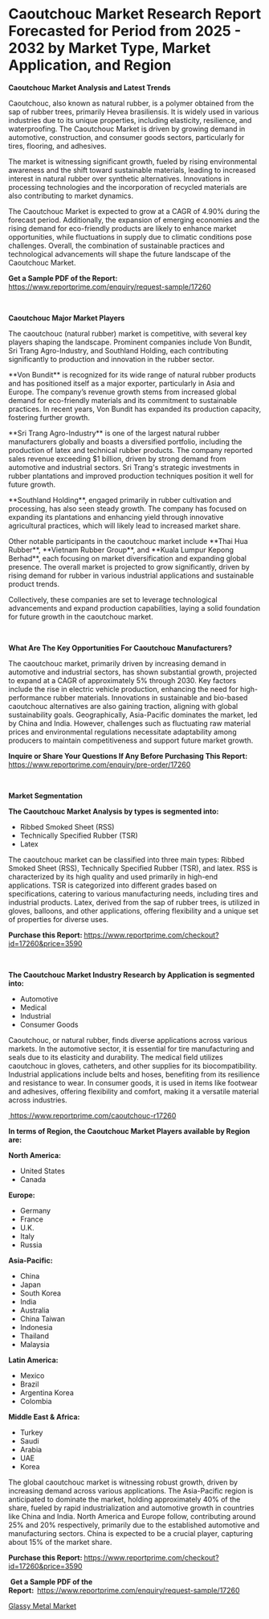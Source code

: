 <p><h1>Caoutchouc Market Research Report Forecasted for Period from 2025 -  2032 by Market Type, Market Application, and Region</h1></p><p><strong>Caoutchouc Market Analysis and Latest Trends</strong></p>
<p><p>Caoutchouc, also known as natural rubber, is a polymer obtained from the sap of rubber trees, primarily Hevea brasiliensis. It is widely used in various industries due to its unique properties, including elasticity, resilience, and waterproofing. The Caoutchouc Market is driven by growing demand in automotive, construction, and consumer goods sectors, particularly for tires, flooring, and adhesives.</p><p>The market is witnessing significant growth, fueled by rising environmental awareness and the shift toward sustainable materials, leading to increased interest in natural rubber over synthetic alternatives. Innovations in processing technologies and the incorporation of recycled materials are also contributing to market dynamics. </p><p>The Caoutchouc Market is expected to grow at a CAGR of 4.90% during the forecast period. Additionally, the expansion of emerging economies and the rising demand for eco-friendly products are likely to enhance market opportunities, while fluctuations in supply due to climatic conditions pose challenges. Overall, the combination of sustainable practices and technological advancements will shape the future landscape of the Caoutchouc Market.</p></p>
<p><strong>Get a Sample PDF of the Report:&nbsp;</strong> <a href="https://www.reportprime.com/enquiry/request-sample/17260?utm_campaign=3361&utm_medium=2&utm_source=Github&utm_content=ia&utm_term=18032025&utm_id=caoutchouc">https://www.reportprime.com/enquiry/request-sample/17260</a></p>
<p>&nbsp;</p>
<p><strong>Caoutchouc Major Market Players</strong></p>
<p><p>The caoutchouc (natural rubber) market is competitive, with several key players shaping the landscape. Prominent companies include Von Bundit, Sri Trang Agro-Industry, and Southland Holding, each contributing significantly to production and innovation in the rubber sector.</p><p>**Von Bundit** is recognized for its wide range of natural rubber products and has positioned itself as a major exporter, particularly in Asia and Europe. The company’s revenue growth stems from increased global demand for eco-friendly materials and its commitment to sustainable practices. In recent years, Von Bundit has expanded its production capacity, fostering further growth.</p><p>**Sri Trang Agro-Industry** is one of the largest natural rubber manufacturers globally and boasts a diversified portfolio, including the production of latex and technical rubber products. The company reported sales revenue exceeding $1 billion, driven by strong demand from automotive and industrial sectors. Sri Trang's strategic investments in rubber plantations and improved production techniques position it well for future growth.</p><p>**Southland Holding**, engaged primarily in rubber cultivation and processing, has also seen steady growth. The company has focused on expanding its plantations and enhancing yield through innovative agricultural practices, which will likely lead to increased market share.</p><p>Other notable participants in the caoutchouc market include **Thai Hua Rubber**, **Vietnam Rubber Group**, and **Kuala Lumpur Kepong Berhad**, each focusing on market diversification and expanding global presence. The overall market is projected to grow significantly, driven by rising demand for rubber in various industrial applications and sustainable product trends. </p><p>Collectively, these companies are set to leverage technological advancements and expand production capabilities, laying a solid foundation for future growth in the caoutchouc market.</p></p>
<p>&nbsp;</p>
<p><strong>What Are The Key Opportunities For Caoutchouc Manufacturers?</strong></p>
<p><p>The caoutchouc market, primarily driven by increasing demand in automotive and industrial sectors, has shown substantial growth, projected to expand at a CAGR of approximately 5% through 2030. Key factors include the rise in electric vehicle production, enhancing the need for high-performance rubber materials. Innovations in sustainable and bio-based caoutchouc alternatives are also gaining traction, aligning with global sustainability goals. Geographically, Asia-Pacific dominates the market, led by China and India. However, challenges such as fluctuating raw material prices and environmental regulations necessitate adaptability among producers to maintain competitiveness and support future market growth.</p></p>
<p><strong>Inquire or Share Your Questions If Any Before Purchasing This Report:</strong> <a href="https://www.reportprime.com/enquiry/pre-order/17260?utm_campaign=3361&utm_medium=2&utm_source=Github&utm_content=ia&utm_term=18032025&utm_id=caoutchouc">https://www.reportprime.com/enquiry/pre-order/17260</a></p>
<p>&nbsp;</p>
<p><strong>Market Segmentation</strong></p>
<p><strong>The Caoutchouc Market Analysis by types is segmented into:</strong></p>
<p><ul><li>Ribbed Smoked Sheet (RSS)</li><li>Technically Specified Rubber (TSR)</li><li>Latex</li></ul></p>
<p><p>The caoutchouc market can be classified into three main types: Ribbed Smoked Sheet (RSS), Technically Specified Rubber (TSR), and latex. RSS is characterized by its high quality and used primarily in high-end applications. TSR is categorized into different grades based on specifications, catering to various manufacturing needs, including tires and industrial products. Latex, derived from the sap of rubber trees, is utilized in gloves, balloons, and other applications, offering flexibility and a unique set of properties for diverse uses.</p></p>
<p><strong>Purchase this Report:&nbsp;</strong><a href="https://www.reportprime.com/checkout?id=17260&price=3590&utm_campaign=3361&utm_medium=2&utm_source=Github&utm_content=ia&utm_term=18032025&utm_id=caoutchouc">https://www.reportprime.com/checkout?id=17260&price=3590</a></p>
<p>&nbsp;</p>
<p><strong>The Caoutchouc Market Industry Research by Application is segmented into:</strong></p>
<p><ul><li>Automotive</li><li>Medical</li><li>Industrial</li><li>Consumer Goods</li></ul></p>
<p><p>Caoutchouc, or natural rubber, finds diverse applications across various markets. In the automotive sector, it is essential for tire manufacturing and seals due to its elasticity and durability. The medical field utilizes caoutchouc in gloves, catheters, and other supplies for its biocompatibility. Industrial applications include belts and hoses, benefiting from its resilience and resistance to wear. In consumer goods, it is used in items like footwear and adhesives, offering flexibility and comfort, making it a versatile material across industries.</p></p>
<p><a href="https://www.reportprime.com/caoutchouc-r17260?utm_campaign=3361&utm_medium=2&utm_source=Github&utm_content=ia&utm_term=18032025&utm_id=caoutchouc">&nbsp;https://www.reportprime.com/caoutchouc-r17260</a></p>
<p><strong>In terms of Region, the Caoutchouc Market Players available by Region are:</strong></p>
<p>
    <p> <strong> North America: </strong>
        <ul>
            <li>United States</li>
            <li>Canada</li>
        </ul>
        </p> 
    <p> <strong> Europe: </strong>
        <ul>
            <li>Germany</li>
            <li>France</li>
            <li>U.K.</li>
            <li>Italy</li>
            <li>Russia</li>
        </ul>
        </p> 
    <p> <strong> Asia-Pacific: </strong>
        <ul>
            <li>China</li>
            <li>Japan</li>
            <li>South Korea</li>
            <li>India</li>
            <li>Australia</li>
            <li>China Taiwan</li>
            <li>Indonesia</li>
            <li>Thailand</li>
            <li>Malaysia</li>
        </ul>
        </p> 
    <p> <strong> Latin America: </strong>
        <ul>
            <li>Mexico</li>
            <li>Brazil</li>
            <li>Argentina Korea</li>
            <li>Colombia</li>
        </ul>
        </p> 
    <p> <strong> Middle East & Africa: </strong>
        <ul>
            <li>Turkey</li>
            <li>Saudi</li>
            <li>Arabia</li>
            <li>UAE</li>
            <li>Korea</li>
        </ul>
    </p>
    </p>
<p><p>The global caoutchouc market is witnessing robust growth, driven by increasing demand across various applications. The Asia-Pacific region is anticipated to dominate the market, holding approximately 40% of the share, fueled by rapid industrialization and automotive growth in countries like China and India. North America and Europe follow, contributing around 25% and 20% respectively, primarily due to the established automotive and manufacturing sectors. China is expected to be a crucial player, capturing about 15% of the market share.</p></p>
<p><strong>Purchase this Report: </strong><a href="https://www.reportprime.com/checkout?id=17260&price=3590&utm_campaign=3361&utm_medium=2&utm_source=Github&utm_content=ia&utm_term=18032025&utm_id=caoutchouc">https://www.reportprime.com/checkout?id=17260&price=3590</a></p>
<p>&nbsp;<strong>Get a Sample PDF of the Report:&nbsp;&nbsp;</strong><a href="https://www.reportprime.com/enquiry/request-sample/17260?utm_campaign=3361&utm_medium=2&utm_source=Github&utm_content=ia&utm_term=18032025&utm_id=caoutchouc">https://www.reportprime.com/enquiry/request-sample/17260</a></p>
<p><strong></strong></p>
<p><p><a href="https://github.com/stickkinkel/Market-Research-Report-List-1/blob/main/glassy-metal-market.md?utm_campaign=3361&utm_medium=2&utm_source=Github&utm_content=ia&utm_term=18032025&utm_id=caoutchouc">Glassy Metal Market</a></p></p>